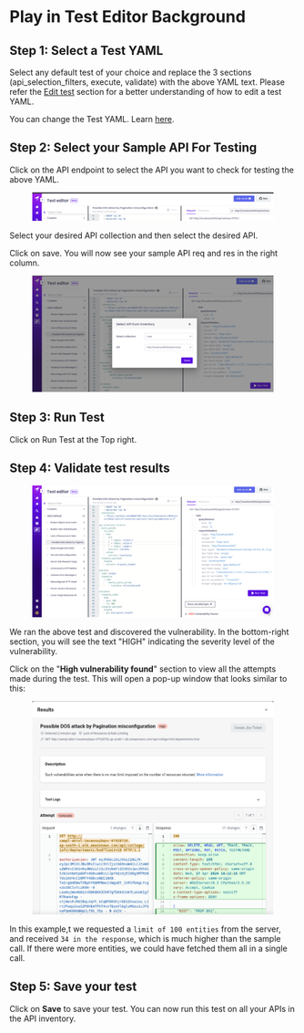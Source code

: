 # Play in Test Editor Background

## Step 1: Select a Test YAML

Select any default test of your choice and replace the 3 sections (api\_selection\_filters, execute, validate) with the above YAML text. Please refer the [Edit test](edit-test.md) section for a better understanding of how to edit a test YAML.

You can change the Test YAML. Learn [here](create-a-custom-test.md).

## Step 2: **Select your Sample API For Testing**

Click on the API endpoint to select the API you want to check for testing the above YAML.

<figure><img src="../../.gitbook/assets/image (5) (1) (1) (1) (1) (1).png" alt=""><figcaption></figcaption></figure>

Select your desired API collection and then select the desired API.

Click on save. You will now see your sample API req and res in the right column.

<figure><img src="../../.gitbook/assets/image (2) (1) (1) (1) (1) (1) (1).png" alt=""><figcaption></figcaption></figure>

## Step 3: Run Test

Click on Run Test at the Top right.

## Step 4: Validate test results

<figure><img src="../../.gitbook/assets/image (1) (1) (1) (1) (1) (1) (1) (1) (1).png" alt=""><figcaption></figcaption></figure>

We ran the above test and discovered the vulnerability. In the bottom-right section, you will see the text "HIGH" indicating the severity level of the vulnerability.

Click on the "**High vulnerability found**" section to view all the attempts made during the test. This will open a pop-up window that looks similar to this:

<figure><img src="../../.gitbook/assets/Untitled (13).png" alt=""><figcaption></figcaption></figure>

In this example,t we requested a `limit of 100 entities` from the server, and received `34 in the response`, which is much higher than the sample call. If there were more entities, we could have fetched them all in a single call.

## Step 5: Save your test

Click on **Save** to save your test. You can now run this test on all your APIs in the API inventory.
